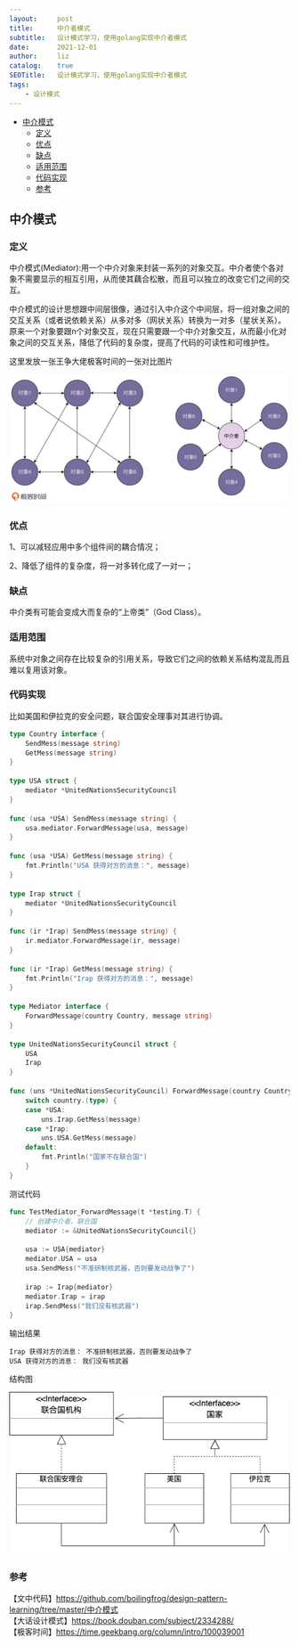 ```yaml
---
layout:     post
title:      中介者模式
subtitle:   设计模式学习，使用golang实现中介者模式
date:       2021-12-01
author:     liz
catalog:    true
SEOTitle:   设计模式学习，使用golang实现中介者模式
tags:
    - 设计模式
---
```


<!-- START doctoc generated TOC please keep comment here to allow auto update -->
<!-- DON'T EDIT THIS SECTION, INSTEAD RE-RUN doctoc TO UPDATE -->

- [中介模式](#%E4%B8%AD%E4%BB%8B%E6%A8%A1%E5%BC%8F)
  - [定义](#%E5%AE%9A%E4%B9%89)
  - [优点](#%E4%BC%98%E7%82%B9)
  - [缺点](#%E7%BC%BA%E7%82%B9)
  - [适用范围](#%E9%80%82%E7%94%A8%E8%8C%83%E5%9B%B4)
  - [代码实现](#%E4%BB%A3%E7%A0%81%E5%AE%9E%E7%8E%B0)
  - [参考](#%E5%8F%82%E8%80%83)

<!-- END doctoc generated TOC please keep comment here to allow auto update -->

## 中介模式

### 定义

中介模式(Mediator):用一个中介对象来封装一系列的对象交互。中介者使个各对象不需要显示的相互引用，从而使其藕合松散，而且可以独立的改变它们之间的交互。   

中介模式的设计思想跟中间层很像，通过引入中介这个中间层，将一组对象之间的交互关系（或者说依赖关系）从多对多（网状关系）转换为一对多（星状关系）。原来一个对象要跟n个对象交互，现在只需要跟一个中介对象交互，从而最小化对象之间的交互关系，降低了代码的复杂度，提高了代码的可读性和可维护性。   

这里发放一张王争大佬极客时间的一张对比图片  

<img src="/img/golang/mediator.jpeg" alt="mediator" />
 
### 优点

1、可以减轻应用中多个组件间的耦合情况；   

2、降低了组件的复杂度，将一对多转化成了一对一；   

### 缺点

中介类有可能会变成大而复杂的“上帝类”（God Class）。  

### 适用范围

系统中对象之间存在比较复杂的引用关系，导致它们之间的依赖关系结构混乱而且难以复用该对象。  

### 代码实现

比如美国和伊拉克的安全问题，联合国安全理事对其进行协调。     

```go
type Country interface {
	SendMess(message string)
	GetMess(message string)
}

type USA struct {
	mediator *UnitedNationsSecurityCouncil
}

func (usa *USA) SendMess(message string) {
	usa.mediator.ForwardMessage(usa, message)
}

func (usa *USA) GetMess(message string) {
	fmt.Println("USA 获得对方的消息：", message)
}

type Irap struct {
	mediator *UnitedNationsSecurityCouncil
}

func (ir *Irap) SendMess(message string) {
	ir.mediator.ForwardMessage(ir, message)
}

func (ir *Irap) GetMess(message string) {
	fmt.Println("Irap 获得对方的消息：", message)
}

type Mediator interface {
	ForwardMessage(country Country, message string)
}

type UnitedNationsSecurityCouncil struct {
	USA
	Irap
}

func (uns *UnitedNationsSecurityCouncil) ForwardMessage(country Country, message string) {
	switch country.(type) {
	case *USA:
		uns.Irap.GetMess(message)
	case *Irap:
		uns.USA.GetMess(message)
	default:
		fmt.Println("国家不在联合国")
	}
}
```

测试代码  

```go
func TestMediator_ForwardMessage(t *testing.T) {
	// 创建中介者，联合国
	mediator := &UnitedNationsSecurityCouncil{}

	usa := USA{mediator}
	mediator.USA = usa
	usa.SendMess("不准研制核武器，否则要发动战争了")

	irap := Irap{mediator}
	mediator.Irap = irap
	irap.SendMess("我们没有核武器")
}
```

输出结果  

```
Irap 获得对方的消息： 不准研制核武器，否则要发动战争了
USA 获得对方的消息： 我们没有核武器
```

结构图  

<img src="/img/pattern/pattern-mediator.png" alt="mediator" />

### 参考

【文中代码】https://github.com/boilingfrog/design-pattern-learning/tree/master/中介模式    
【大话设计模式】https://book.douban.com/subject/2334288/  
【极客时间】https://time.geekbang.org/column/intro/100039001   
